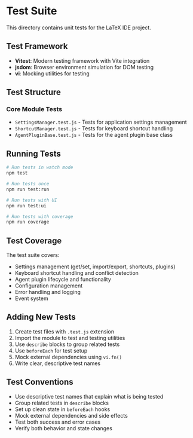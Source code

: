 # Test Suite

This directory contains unit tests for the LaTeX IDE project.

## Test Framework

- **Vitest**: Modern testing framework with Vite integration
- **jsdom**: Browser environment simulation for DOM testing
- **vi**: Mocking utilities for testing

## Test Structure

### Core Module Tests

- `SettingsManager.test.js` - Tests for application settings management
- `ShortcutManager.test.js` - Tests for keyboard shortcut handling
- `AgentPluginBase.test.js` - Tests for the agent plugin base class

## Running Tests

```bash
# Run tests in watch mode
npm test

# Run tests once
npm run test:run

# Run tests with UI
npm run test:ui

# Run tests with coverage
npm run coverage
```

## Test Coverage

The test suite covers:

- Settings management (get/set, import/export, shortcuts, plugins)
- Keyboard shortcut handling and conflict detection
- Agent plugin lifecycle and functionality
- Configuration management
- Error handling and logging
- Event system

## Adding New Tests

1. Create test files with `.test.js` extension
2. Import the module to test and testing utilities
3. Use `describe` blocks to group related tests
4. Use `beforeEach` for test setup
5. Mock external dependencies using `vi.fn()`
6. Write clear, descriptive test names

## Test Conventions

- Use descriptive test names that explain what is being tested
- Group related tests in `describe` blocks
- Set up clean state in `beforeEach` hooks
- Mock external dependencies and side effects
- Test both success and error cases
- Verify both behavior and state changes